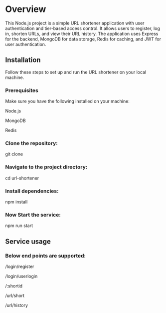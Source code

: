 # Overview

This Node.js project is a simple URL shortener application with user authentication and tier-based access control. It allows users to register, log in, shorten URLs, and view their URL history. The application uses Express for the backend, MongoDB for data storage, Redis for caching, and JWT for user authentication.

## Installation
Follow these steps to set up and run the URL shortener on your local machine.

### Prerequisites
Make sure you have the following installed on your machine:

Node.js

MongoDB

Redis

### Clone the repository:
git clone <repository-url>

### Navigate to the project directory:
cd url-shortener

### Install dependencies:
npm install

### Now Start the service:
npm run start


## Service usage

### Below end points are supported:
/login/register

/login/userlogin

/:shortid

/url/short

/url/history


